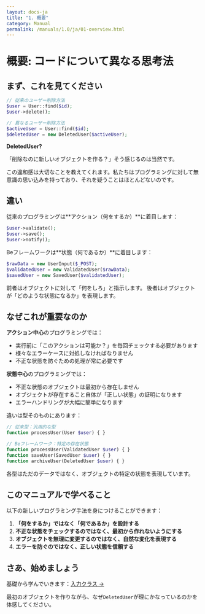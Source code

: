 ```yaml
---
layout: docs-ja
title: "1. 概要"
category: Manual
permalink: /manuals/1.0/ja/01-overview.html
---
```


# 概要: コードについて異なる思考法

## まず、これを見てください

```php
// 従来のユーザー削除方法
$user = User::find($id);
$user->delete();

// 異なるユーザー削除方法
$activeUser = User::find($id);
$deletedUser = new DeletedUser($activeUser);
```

**DeletedUser?**

「削除なのに新しいオブジェクトを作る？」そう感じるのは当然です。

この違和感は大切なことを教えてくれます。私たちはプログラミングに対して無意識の思い込みを持っており、それを疑うことはほとんどないのです。

## 違い

従来のプログラミングは**アクション（何をするか）**に着目します：
```php
$user->validate();
$user->save();
$user->notify();
```

Beフレームワークは**状態（何であるか）**に着目します：
```php
$rawData = new UserInput($_POST);
$validatedUser = new ValidatedUser($rawData);
$savedUser = new SavedUser($validatedUser);
```

前者はオブジェクトに対して「何をしろ」と指示します。
後者はオブジェクトが「どのような状態になるか」を表現します。

## なぜこれが重要なのか

**アクション中心**のプログラミングでは：
- 実行前に「このアクションは可能か？」を毎回チェックする必要があります
- 様々なエラーケースに対処しなければなりません
- 不正な状態を防ぐための処理が常に必要です

**状態中心**のプログラミングでは：
- 不正な状態のオブジェクトは最初から存在しません
- オブジェクトが存在すること自体が「正しい状態」の証明になります
- エラーハンドリングが大幅に簡単になります

違いは型そのものにあります：
```php
// 従来型：汎用的な型
function processUser(User $user) { }

// Beフレームワーク：特定の存在状態
function processUser(ValidatedUser $user) { }
function saveUser(SavedUser $user) { }
function archiveUser(DeletedUser $user) { }
```

各型はただのデータではなく、オブジェクトの特定の状態を表現しています。

## このマニュアルで学べること

以下の新しいプログラミング手法を身につけることができます：

1. **「何をするか」ではなく「何であるか」を設計する**
2. **不正な状態をチェックするのではなく、最初から作れないようにする**
3. **オブジェクトを無理に変更するのではなく、自然な変化を表現する**
4. **エラーを防ぐのではなく、正しい状態を信頼する**

## さあ、始めましょう

基礎から学んでいきます：[入力クラス →](./02-input-classes.html)

最初のオブジェクトを作りながら、なぜ`DeletedUser`が理にかなっているのかを体感してください。
